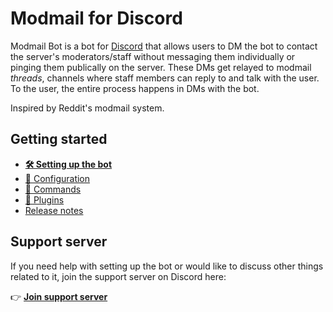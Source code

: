 # Modmail for Discord
Modmail Bot is a bot for [Discord](https://discordapp.com/) that allows users to DM the bot to contact the server's moderators/staff
without messaging them individually or pinging them publically on the server.
These DMs get relayed to modmail *threads*, channels where staff members can reply to and talk with the user.
To the user, the entire process happens in DMs with the bot.

Inspired by Reddit's modmail system.

## Getting started
* **[🛠️ Setting up the bot](docs/setup.md)**
* [📝 Configuration](docs/configuration.md)
* [🤖 Commands](docs/commands.md)
* [🧩 Plugins](docs/plugins.md)
* [Release notes](CHANGELOG.md)

## Support server
If you need help with setting up the bot or would like to discuss other things related to it, join the support server on Discord here:

👉 **[Join support server](https://discord.gg/vRuhG9R)**
